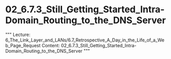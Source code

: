 # 02_6.7.3_Still_Getting_Started_Intra-Domain_Routing_to_the_DNS_Server

"""
Lecture: 6_The_Link_Layer_and_LANs/6.7_Retrospective_A_Day_in_the_Life_of_a_Web_Page_Request
Content: 02_6.7.3_Still_Getting_Started_Intra-Domain_Routing_to_the_DNS_Server
"""

